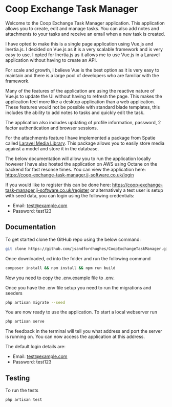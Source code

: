 # Coop Exchange Task Manager

Welcome to the Coop Exchange Task Manager application. This application allows you to create, edit and manage tasks. You can also add notes and attachments to your tasks and receive an email when a new task is created.

I have opted to make this is a single page application using Vue.js and Inertia.js. I decided on Vue.js as it is a very scalable framework and is very easy to use. I opted for Inertia.js as it allows me to use Vue.js in a Laravel application without having to create an API.

For scale and growth, I believe Vue is the best option as it is very easy to maintain and there is a large pool of developers who are familiar with the framework.

Many of the features of the application are using the reactive nature of Vue.js to update the UI without having to refresh the page. This makes the application feel more like a desktop application than a web application. These features would not be possible with standard blade templates, this includes the ability to add notes to tasks and quickly edit the task.

The application also includes updating of profile information, password, 2 factor authentication and browser sessions.

For the attachments feature I have implemented a package from Spatie called [Laravel Media Library](https://spatie.be/docs/laravel-medialibrary/v11/introduction). This package allows you to easily store media against a model and store it in the database.

The below documentation will allow you to run the application locally however I have also hosted the application on AWS using Octane on the backend for fast resonse times. 
You can view the application here: https://coop-exchange-task-manager.jj-software.co.uk/login

If you would like to register this can be done here: https://coop-exchange-task-manager.jj-software.co.uk/register or alternatively a test user is setup with seed data, you can login using the following credentials:

- Email: test@example.com
- Password: test123


## Documentation

To get started clone the GitHub repo using the below command:

``` bash
git clone https://github.com/jsandfordhughes/CoopExchangeTaskManager.git
```

Once downloaded, cd into the folder and run the following command

``` bash
composer install && npm install && npm run build
```

Now you need to copy the .env.example file to .env.

Once you have the .env file setup you need to run the migrations and seeders

``` bash
php artisan migrate --seed
```

You are now ready to use the application. To start a local webserver run

``` bash
php artisan serve
```

The feedback in the terminal will tell you what address and port the server is running on. You can now access the application at this address.

The default login details are: 
- Email: test@example.com
- Password: test123

## Testing

To run the tests

``` bash
php artisan test
```

